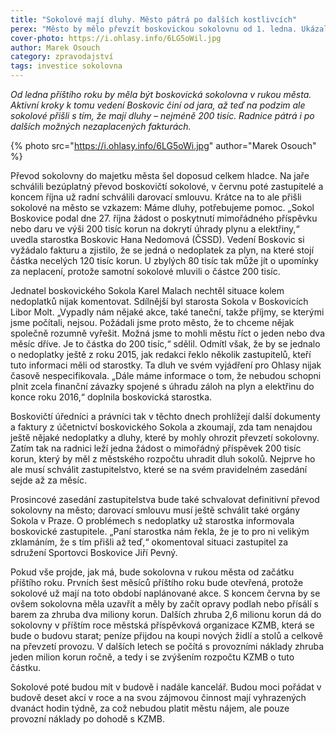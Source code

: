 ```yaml
---
title: "Sokolové mají dluhy. Město pátrá po dalších kostlivcích"
perex: "Město by mělo převzít boskovickou sokolovnu od 1. ledna. Ukázalo se ale, že bude nutné řešit také nemalé dluhy na energiích."
cover-photo: https://i.ohlasy.info/6LG5oWil.jpg
author: Marek Osouch
category: zpravodajství
tags: investice sokolovna
---
```


*Od ledna příštího roku by měla být boskovická sokolovna v rukou města. Aktivní kroky k tomu vedení Boskovic činí od jara, až teď na podzim ale sokolové přišli s tím, že mají dluhy – nejméně 200 tisíc. Radnice pátrá i po dalších možných nezaplacených fakturách.*

{% photo src="https://i.ohlasy.info/6LG5oWi.jpg" author="Marek Osouch" %}

Převod sokolovny do majetku města šel doposud celkem hladce.  Na jaře schválili bezúplatný převod boskovičtí sokolové, v červnu poté zastupitelé a koncem října už radní schválili darovací smlouvu. Krátce na to ale přišli sokolové na město se vzkazem: Máme dluhy, potřebujeme pomoc. „Sokol Boskovice podal dne 27. října žádost o poskytnutí mimořádného příspěvku nebo daru ve výši 200 tisíc korun na dokrytí úhrady plynu a elektřiny,“ uvedla starostka Boskovic Hana Nedomová (ČSSD). Vedení Boskovic si vyžádalo fakturu a zjistilo, že se jedná o nedoplatek za plyn, na které stojí částka necelých 120 tisíc korun. U zbylých 80 tisíc tak může jít o upomínky za neplacení, protože samotní sokolové mluvili o částce 200 tisíc.

Jednatel boskovického Sokola Karel Malach nechtěl situace kolem nedoplatků nijak komentovat. Sdílnější byl starosta Sokola v Boskovicích Libor Molt. „Vypadly nám nějaké akce, také taneční, takže příjmy, se kterými jsme počítali, nejsou. Požádali jsme proto město, že to chceme nějak společně rozumně vyřešit. Možná jsme to mohli městu říct o jeden nebo dva měsíc dříve. Je to částka do 200 tisíc,“ sdělil. Odmítl však, že by se jednalo o nedoplatky ještě z roku 2015, jak redakci řeklo několik zastupitelů, kteří tuto informaci měli od starostky. Ta dluh ve svém vyjádření pro Ohlasy nijak časově nespecifikovala. „Dále máme informace o tom, že nebudou schopni plnit zcela finanční závazky spojené s úhradu záloh na plyn a elektřinu do konce roku 2016,“ doplnila boskovická starostka.

Boskovičtí úředníci a právníci tak v těchto dnech prohlížejí další dokumenty a faktury z účetnictví boskovického Sokola a zkoumají, zda tam nenajdou ještě nějaké nedoplatky a dluhy, které by mohly ohrozit převzetí sokolovny. Zatím tak na radnici leží jedna žádost o mimořádný příspěvek 200 tisíc korun, který by měl z městského rozpočtu uhradit dluh sokolů. Nejprve ho ale musí schválit zastupitelstvo, které se na svém pravidelném zasedání sejde až za měsíc.

Prosincové zasedání zastupitelstva bude také schvalovat definitivní převod sokolovny na město; darovací smlouvu musí ještě schválit také orgány Sokola v Praze. O problémech s nedoplatky už  starostka informovala boskovické zastupitele. „Paní starostka nám řekla, že je to pro ni velikým zklamáním, že s tím přišli až teď,“ okomentoval situaci zastupitel za sdružení Sportovci Boskovice Jiří Pevný.

Pokud vše projde, jak má, bude sokolovna v rukou města od začátku příštího roku. Prvních šest měsíců příštího roku bude otevřená, protože sokolové už mají na toto období naplánované akce. S koncem června by se ovšem sokolovna měla uzavřít a měly by začít opravy podlah nebo přísálí s barem za zhruba dva miliony korun. Dalších zhruba 2,6 milionu korun dá do sokolovny v příštím roce městská příspěvková organizace KZMB, která se bude o budovu starat; peníze přijdou na koupi nových židlí a stolů a celkově na převzetí provozu. V dalších letech se počítá s provozními náklady zhruba jeden milion korun ročně, a tedy i se zvýšením rozpočtu KZMB o tuto částku.

Sokolové poté budou mít v budově i nadále kancelář. Budou moci pořádat v budově deset akcí v roce a na svou zájmovou činnost mají vyhrazených dvanáct hodin týdně, za což nebudou platit městu nájem, ale pouze provozní náklady po dohodě s KZMB.
